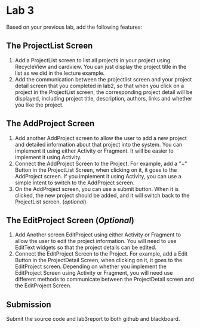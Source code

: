 # Lab 3
Based on your previous lab, add the following features:
## The ProjectList Screen
1. Add a ProjectList screen to list all projects in your project using RecycleView and cardview. You can just display the project title in the list as we did in the lecture example. 
2. Add the communication between the projectlist screen and your project detail screen that you completed in lab2, so that when you click on a project in the ProjectList screen, the corresponding project detail will be displayed, including project title, description, authors, links and whether you like the project.
## The AddProject Screen 
1. Add another AddProject screen to allow the user to add a new project and detailed information about that project into the system. You can implement it using either Activity or Fragment. It will be easier to implement it using Activity.
2. Connect the AddProject Screen to the Project. For example, add a "+" Button in the ProjectList Screen, when clicking on it, it goes to the AddProject screen. If you implement it using Activity, you can use a simple intent to switch to the AddProject screen. 
3. On the AddProject screen, you can use a submit button. When it is clicked, the new project should be added, and it will switch back to the ProjectList screen. (_optional_)
## The EditProject Screen (_Optional_)
1. Add Another screen EditProject using either Activity or Fragment to allow the user to edit the project information. You will need to use EditText widgets so that the project details can be edited.
2. Connect the EditProject Screen to the Project. For example, add a Edit Button in the ProjectDetail Screen, when clicking on it, it goes to the EditProject screen. Depending on whether you implement the EditProject Screen using Activity or Fragment, you will need use different methods to communicate between the ProjectDetail screen and the EditProject Screen. 
## Submission
Submit the source code and lab3report to both github and blackboard. 
